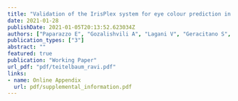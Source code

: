 ```yaml
---
title: "Validation of the IrisPlex system for eye colour prediction in a Southern Italian population"
date: 2021-01-28
publishDate: 2021-01-05T20:13:52.623034Z
authors: ["Paparazzo E", "Gozalishvili A", "Lagani V", "Geracitano S", "Falcone E", "Rose G", "Passarino G", "Montesanto A"]
publication_types: ["3"]
abstract: ""
featured: true
publication: "Working Paper"
url_pdf: "pdf/teitelbaum_ravi.pdf"
links: 
- name: Online Appendix
  url: pdf/supplemental_information.pdf
---
```


